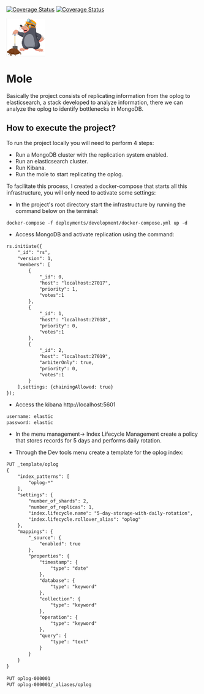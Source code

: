 [![Coverage Status](https://goreportcard.com/badge/github.com/involvestecnologia/mole)](https://goreportcard.com/report/github.com/involvestecnologia/mole)
[![Coverage Status](https://coveralls.io/repos/github/involvestecnologia/mole/badge.svg)](https://coveralls.io/github/involvestecnologia/mole)


<img src="./icon.png" width="100" height="100">  
  
# Mole

Basically the project consists of replicating information from the oplog to elasticsearch, a stack developed to analyze information, there we can analyze the oplog to identify bottlenecks in MongoDB.

## How to execute the project?

To run the project locally you will need to perform 4 steps:

- Run a MongoDB cluster with the replication system enabled.
- Run an elasticsearch cluster.
- Run Kibana.
- Run the mole to start replicating the oplog.

To facilitate this process, I created a docker-compose that starts all this infrastructure, you will only need to activate some settings:

- In the project's root directory start the infrastructure by running the command below on the terminal:

```
docker-compose -f deployments/development/docker-compose.yml up -d
```

- Access MongoDB and activate replication using the command:

```
rs.initiate({
    "_id": "rs",
    "version": 1,
    "members": [
        {
            "_id": 0,
            "host": "localhost:27017",
            "priority": 1,
            "votes":1
        },
        {
            "_id": 1,
            "host": "localhost:27018",
            "priority": 0,
            "votes":1
        },
        {
            "_id": 2,
            "host": "localhost:27019",
            "arbiterOnly": true,
            "priority": 0,
            "votes":1
        }
    ],settings: {chainingAllowed: true}
});
```

- Access the kibana http://localhost:5601

```
username: elastic
password: elastic
```

- In the menu management-> Index Lifecycle Management create a policy that stores records for 5 days and performs daily rotation.

 

- Through the Dev tools menu create a template for the oplog index:

```
PUT _template/oplog
{
    "index_patterns": [
        "oplog-*"
    ],
    "settings": {
        "number_of_shards": 2,
        "number_of_replicas": 1,
        "index.lifecycle.name": "5-day-storage-with-daily-rotation",
        "index.lifecycle.rollover_alias": "oplog"
    },
    "mappings": {
        "_source": {
            "enabled": true
        },
        "properties": {
            "timestamp": {
                "type": "date"
            },
            "database": {
                "type": "keyword"
            },
            "collection": {
                "type": "keyword"
            },
            "operation": {
                "type": "keyword"
            },
            "query": {
                "type": "text"
            }
        }
    }
}

PUT oplog-000001
PUT oplog-000001/_aliases/oplog

```
